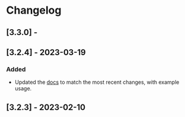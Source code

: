 # Changelog

## [3.3.0] -

## [3.2.4] - 2023-03-19

### Added

-   Updated the [docs](https://domw95.github.io/minimaxer/index.html) to match the most recent changes, with example usage.

## [3.2.3] - 2023-02-10
